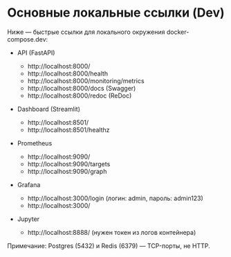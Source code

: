 # Основные локальные ссылки (Dev)

Ниже — быстрые ссылки для локального окружения docker-compose.dev:

- API (FastAPI)
  - http://localhost:8000/
  - http://localhost:8000/health
  - http://localhost:8000/monitoring/metrics
  - http://localhost:8000/docs (Swagger)
  - http://localhost:8000/redoc (ReDoc)

- Dashboard (Streamlit)
  - http://localhost:8501/
  - http://localhost:8501/healthz

- Prometheus
  - http://localhost:9090/
  - http://localhost:9090/targets
  - http://localhost:9090/graph

- Grafana
  - http://localhost:3000/login (логин: admin, пароль: admin123)
  - http://localhost:3000/

- Jupyter
  - http://localhost:8888/ (нужен токен из логов контейнера)

Примечание: Postgres (5432) и Redis (6379) — TCP-порты, не HTTP.
